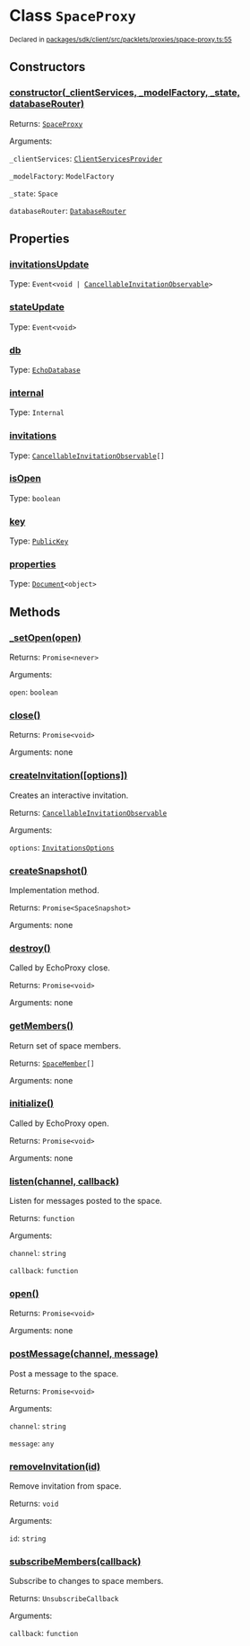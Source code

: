 # Class `SpaceProxy`
<sub>Declared in [packages/sdk/client/src/packlets/proxies/space-proxy.ts:55](https://github.com/dxos/dxos/blob/main/packages/sdk/client/src/packlets/proxies/space-proxy.ts#L55)</sub>





## Constructors
### [constructor(_clientServices, _modelFactory, _state, databaseRouter)](https://github.com/dxos/dxos/blob/main/packages/sdk/client/src/packlets/proxies/space-proxy.ts#L81)



Returns: <code>[SpaceProxy](/api/@dxos/client/classes/SpaceProxy)</code>

Arguments: 

`_clientServices`: <code>[ClientServicesProvider](/api/@dxos/client/interfaces/ClientServicesProvider)</code>

`_modelFactory`: <code>ModelFactory</code>

`_state`: <code>Space</code>

`databaseRouter`: <code>[DatabaseRouter](/api/@dxos/client/classes/DatabaseRouter)</code>


## Properties
### [invitationsUpdate](https://github.com/dxos/dxos/blob/main/packages/sdk/client/src/packlets/proxies/space-proxy.ts#L56)
Type: <code>Event&lt;void | [CancellableInvitationObservable](/api/@dxos/client/interfaces/CancellableInvitationObservable)&gt;</code>

### [stateUpdate](https://github.com/dxos/dxos/blob/main/packages/sdk/client/src/packlets/proxies/space-proxy.ts#L57)
Type: <code>Event&lt;void&gt;</code>

### [db](https://github.com/dxos/dxos/blob/main/packages/sdk/client/src/packlets/proxies/space-proxy.ts#L115)
Type: <code>[EchoDatabase](/api/@dxos/client/classes/EchoDatabase)</code>

### [internal](https://github.com/dxos/dxos/blob/main/packages/sdk/client/src/packlets/proxies/space-proxy.ts#L129)
Type: <code>Internal</code>

### [invitations](https://github.com/dxos/dxos/blob/main/packages/sdk/client/src/packlets/proxies/space-proxy.ts#L124)
Type: <code>[CancellableInvitationObservable](/api/@dxos/client/interfaces/CancellableInvitationObservable)[]</code>

### [isOpen](https://github.com/dxos/dxos/blob/main/packages/sdk/client/src/packlets/proxies/space-proxy.ts#L111)
Type: <code>boolean</code>

### [key](https://github.com/dxos/dxos/blob/main/packages/sdk/client/src/packlets/proxies/space-proxy.ts#L107)
Type: <code>[PublicKey](/api/@dxos/client/classes/PublicKey)</code>

### [properties](https://github.com/dxos/dxos/blob/main/packages/sdk/client/src/packlets/proxies/space-proxy.ts#L119)
Type: <code>[Document](/api/@dxos/client/values#Document)&lt;object&gt;</code>


## Methods
### [_setOpen(open)](https://github.com/dxos/dxos/blob/main/packages/sdk/client/src/packlets/proxies/space-proxy.ts#L282)



Returns: <code>Promise&lt;never&gt;</code>

Arguments: 

`open`: <code>boolean</code>

### [close()](https://github.com/dxos/dxos/blob/main/packages/sdk/client/src/packlets/proxies/space-proxy.ts#L196)



Returns: <code>Promise&lt;void&gt;</code>

Arguments: none

### [createInvitation(\[options\])](https://github.com/dxos/dxos/blob/main/packages/sdk/client/src/packlets/proxies/space-proxy.ts#L239)



Creates an interactive invitation.


Returns: <code>[CancellableInvitationObservable](/api/@dxos/client/interfaces/CancellableInvitationObservable)</code>

Arguments: 

`options`: <code>[InvitationsOptions](/api/@dxos/client/types/InvitationsOptions)</code>

### [createSnapshot()](https://github.com/dxos/dxos/blob/main/packages/sdk/client/src/packlets/proxies/space-proxy.ts#L277)



Implementation method.


Returns: <code>Promise&lt;SpaceSnapshot&gt;</code>

Arguments: none

### [destroy()](https://github.com/dxos/dxos/blob/main/packages/sdk/client/src/packlets/proxies/space-proxy.ts#L185)



Called by EchoProxy close.


Returns: <code>Promise&lt;void&gt;</code>

Arguments: none

### [getMembers()](https://github.com/dxos/dxos/blob/main/packages/sdk/client/src/packlets/proxies/space-proxy.ts#L225)



Return set of space members.


Returns: <code>[SpaceMember](/api/@dxos/client/interfaces/SpaceMember)[]</code>

Arguments: none

### [initialize()](https://github.com/dxos/dxos/blob/main/packages/sdk/client/src/packlets/proxies/space-proxy.ts#L137)



Called by EchoProxy open.


Returns: <code>Promise&lt;void&gt;</code>

Arguments: none

### [listen(channel, callback)](https://github.com/dxos/dxos/blob/main/packages/sdk/client/src/packlets/proxies/space-proxy.ts#L215)



Listen for messages posted to the space.


Returns: <code>function</code>

Arguments: 

`channel`: <code>string</code>

`callback`: <code>function</code>

### [open()](https://github.com/dxos/dxos/blob/main/packages/sdk/client/src/packlets/proxies/space-proxy.ts#L192)



Returns: <code>Promise&lt;void&gt;</code>

Arguments: none

### [postMessage(channel, message)](https://github.com/dxos/dxos/blob/main/packages/sdk/client/src/packlets/proxies/space-proxy.ts#L203)



Post a message to the space.


Returns: <code>Promise&lt;void&gt;</code>

Arguments: 

`channel`: <code>string</code>

`message`: <code>any</code>

### [removeInvitation(id)](https://github.com/dxos/dxos/blob/main/packages/sdk/client/src/packlets/proxies/space-proxy.ts#L266)



Remove invitation from space.


Returns: <code>void</code>

Arguments: 

`id`: <code>string</code>

### [subscribeMembers(callback)](https://github.com/dxos/dxos/blob/main/packages/sdk/client/src/packlets/proxies/space-proxy.ts#L232)



Subscribe to changes to space members.


Returns: <code>UnsubscribeCallback</code>

Arguments: 

`callback`: <code>function</code>
